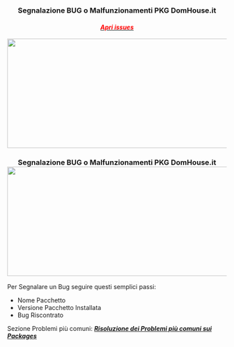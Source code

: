 <h3 style="text-align: center;"><strong>Segnalazione BUG o Malfunzionamenti PKG DomHouse.it</strong></h3>
<h4 style="text-align: center;"><a href="https://github.com/SalvatoreITA/BUG-PKG/issues" target="_blank" rel="noopener"><span style="color: #ff0000;"><strong><em>Apri issues</em></strong></span></a></h4>
<img class="wp-image-4738 size-medium aligncenter" src="https://domhouse.it/wp-content/uploads/2022/04/domhouse.it-help-660x251.png" alt="" width="660" height="251" />
<div class="x11i5rnm xat24cr x1mh8g0r x1vvkbs xtlvy1s"></div>

<h3 style="text-align: center;"><strong>Segnalazione BUG o Malfunzionamenti PKG DomHouse.it</strong><img class="wp-image-4738 size-medium aligncenter" src="https://domhouse.it/wp-content/uploads/2022/04/domhouse.it-help-660x251.png" alt="" width="660" height="251" /></h3>
Per Segnalare un Bug seguire questi semplici passi:
<ul>
 	<li>Nome Pacchetto</li>
 	<li>Versione Pacchetto Installata</li>
 	<li>Bug Riscontrato</li>
</ul>
Sezione Problemi più comuni: <a href="https://domhouse.it/risoluzione-dei-problemi-piu-comuni-sui-packages/" target="_blank" rel="noopener"><em><strong>Risoluzione dei Problemi più comuni sui Packages</strong></em></a>
<div class="x11i5rnm xat24cr x1mh8g0r x1vvkbs xtlvy1s"></div>
